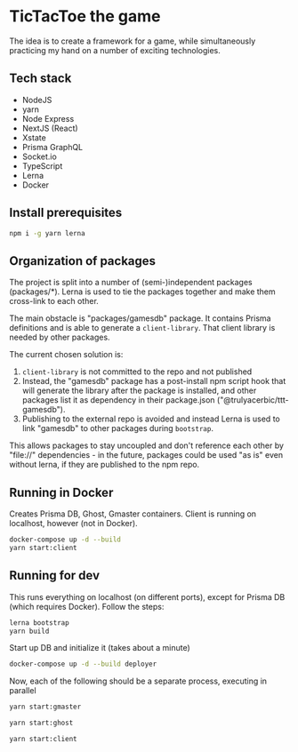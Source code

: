 # TicTacToe the game #

The idea is to create a framework for a game, while simultaneously practicing
my hand on a number of exciting technologies.

## Tech stack ##

- NodeJS
- yarn
- Node Express
- NextJS (React)
- Xstate
- Prisma GraphQL
- Socket.io
- TypeScript
- Lerna
- Docker

## Install prerequisites ##

```bash
npm i -g yarn lerna
```

## Organization of packages ##

The project is split into a number of (semi-)independent packages (packages/*).
Lerna is used to tie the packages together and make them cross-link to each
other.

The main obstacle is "packages/gamesdb" package. It contains Prisma definitions
and is able to generate a `client-library`. That client library is needed by
other packages.

The current chosen solution is:

1. `client-library` is not committed to the repo and not published
2. Instead, the "gamesdb" package has a post-install npm script hook that will
  generate the library after the package is installed, and other packages list
  it as dependency in their package.json ("@trulyacerbic/ttt-gamesdb").
3. Publishing to the external repo is avoided and instead Lerna is used to link
  "gamesdb" to other packages during `bootstrap`.

This allows packages to stay uncoupled and don't reference each other by
"file://" dependencies - in the future, packages could be used "as is" even
without lerna, if they are published to the npm repo.

## Running in Docker ##

Creates Prisma DB, Ghost, Gmaster containers. Client is running on localhost,
however (not in Docker).

```bash
docker-compose up -d --build
yarn start:client
```

## Running for dev ##

This runs everything on localhost (on different ports), except for Prisma DB
(which requires Docker). Follow the steps:

```bash
lerna bootstrap
yarn build
```

Start up DB and initialize it (takes about a minute)

```bash
docker-compose up -d --build deployer
```

Now, each of the following should be a separate process, executing in parallel

```bash
yarn start:gmaster
```

```bash
yarn start:ghost
```

```bash
yarn start:client
```